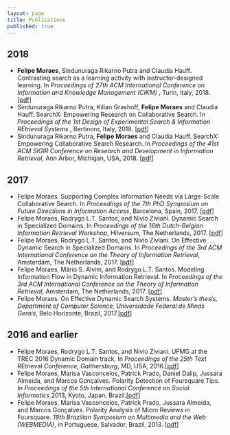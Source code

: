 ```yaml
---
layout: page
title: Publications
published: true
---
```


<h2><b>2018</b></h2>
<ul>
 <li><b>Felipe Moraes</b>, Sindunuraga Rikarno Putra and Claudia Hauff. Contrasting search as a learning activity with instructor-designed learning. In <em> Proceedings of 27th ACM International Conference on Information and Knowledge Management (CIKM) </em>, Turin, Italy, 2018. [<a href="http://fmoraes.nl/documents/moraes2018cikm.pdf">pdf</a>]</li>
 <li>Sindunuraga Rikarno Putra, Kilian Grashoff, <b>Felipe Moraes</b> and Claudia Hauff. SearchX: Empowering Research on Collaborative Search. In <em>Proceedings of the 1st Design of Experimental Search  & Information REtrieval Systems </em>, Bertinoro, Italy, 2018. [<a href="">pdf</a>]</li>
<li>Sindunuraga Rikarno Putra, <b>Felipe Moraes</b> and Claudia Hauff. SearchX: Empowering Collaborative Search Research. In <em>Proceedings of the 41st ACM SIGIR Conference on Research and Development in Information Retrieval</em>, Ann Arbor, Michigan, USA, 2018. [<a href="http://fmoraes.nl/documents/moraes2018sigir.pdf">pdf</a>]</li>
 </ul>
<h2><b>2017</b></h2>
<ul>
  <li>Felipe Moraes. Supporting Complex Information Needs via Large-Scale Collaborative Search. In <em>Proceedings of the 7th PhD Symposium on Future Directions in Information Access</em>, Barcelona, Spain, 2017. [<a href="http://fmoraes.nl/documents/moraes2017fdia.pdf">pdf</a>]</li>
   <li>Felipe Moraes, Rodrygo L.T. Santos, and Nivio Ziviani. Dynamic Search in Specialized Domains. In <em>Proceedings of the 16th Dutch-Belgian Information Retrieval Workshop</em>, Hilversum, The Netherlands, 2017. [<a href="http://fmoraes.nl/documents/moraes2017dir.pdf">pdf</a>]</li>
 	<li>Felipe Moraes, Rodrygo L.T. Santos, and Nivio Ziviani. On Effective Dynamic Search in Specialized Domains. In <em>Proceedings of the 3rd ACM International Conference on the Theory of Information Retrieval</em>, Amsterdam, The Netherlands, 2017. [<a href="http://fmoraes.nl/documents/moraes2017ictir-a.pdf">pdf</a>]</li>
 	<li>Felipe Moraes, Mário S. Alvim, and Rodrygo L.T. Santos. Modeling Information Flow in Dynamic Information Retrieval. In <em>Proceedings of the 3rd ACM International Conference on the Theory of Information Retrieval</em>, Amsterdam, The Netherlands, 2017. [<a href="http://fmoraes.nl/documents/moraes2017ictir-b.pdf">pdf</a>]</li>
 	<li>Felipe Moraes. On Effective Dynamic Search Systems. <em>Master’s thesis, Department of Computer Science, Universidade Federal de Minas Gerais</em>, Belo Horizonte, Brazil, 2017.[<a href="http://fmoraes.nl/documents/moraes2017thesis.pdf">pdf</a>]</li>
</ul>
<h2>2016 and earlier</h2>
<ul>
 	<li>Felipe Moraes, Rodrygo L.T. Santos, and Nivio Ziviani. UFMG at the TREC 2016 Dynamic Domain track. In <em>Proceedings of the 25th Text </em>REtrieval<em> Conference, Gaithersburg</em>, MD, USA, 2016.[<a href="http://fmoraes.nl/documents/moraes2016trec.pdf">pdf</a>]</li>
 	<li>Felipe Moraes, Marisa Vasconcelos, Patrick Prado, Daniel Dalip, Jussara Almeida, and Marcos Gonçalves. Polarity Detection of Foursquare Tips. In<em> Proceedings of the 5th International Conference on Social Informatics</em> 2013,<em> </em>Kyoto, Japan, Brazil.[<a href="http://fmoraes.nl/documents/moraes2013socinfo.pdf">pdf</a>]</li>
 	<li>Felipe Moraes, Marisa Vasconcelos, Patrick Prado, Jussara Almeida, and Marcos Gonçalves. Polarity Analysis of Micro Reviews in Foursquare. <em>19th Brazilian Symposium on Multimedia and the Web (WEBMEDIA)</em>, in Portuguese, Salvador, Brazil, 2013. [<a href="http://fmoraes.nl/documents/moraes2013webmedia.pdf">pdf</a>]</li>
</ul>
